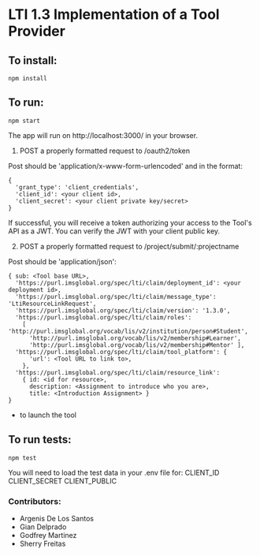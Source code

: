 # LTI 1.3 Implementation of a Tool Provider

## To install:
```
npm install
```

## To run:
```
npm start
```

The app will run on http://localhost:3000/ in your browser.  

1. POST a properly formatted request to /oauth2/token

Post should be 'application/x-www-form-urlencoded' and in the format:
```
{
  'grant_type': 'client_credentials',
  'client_id': <your client id>,
  'client_secret': <your client private key/secret>
}
```
If successful, you will receive a token authorizing your access to the Tool's API as a JWT.  You can verify the JWT with your client public key.


2. POST a properly formatted request to /project/submit/:projectname

Post should be 'application/json':
```
{ sub: <Tool base URL>,
  'https://purl.imsglobal.org/spec/lti/claim/deployment_id': <your deployment id>,
  'https://purl.imsglobal.org/spec/lti/claim/message_type': 'LtiResourceLinkRequest',
  'https://purl.imsglobal.org/spec/lti/claim/version': '1.3.0',
  'https://purl.imsglobal.org/spec/lti/claim/roles': 
    [ 'http://purl.imsglobal.org/vocab/lis/v2/institution/person#Student',
      'http://purl.imsglobal.org/vocab/lis/v2/membership#Learner',
      'http://purl.imsglobal.org/vocab/lis/v2/membership#Mentor' ],
  'https://purl.imsglobal.org/spec/lti/claim/tool_platform': {
      'url': <Tool URL to link to>,
    },    
  'https://purl.imsglobal.org/spec/lti/claim/resource_link': 
    { id: <id for resource>,
      description: <Assignment to introduce who you are>,
      title: <Introduction Assignment> }
}
```
* to launch the tool

## To run tests:
```
npm test
```
You will need to load the test data in your .env file for:
CLIENT_ID
CLIENT_SECRET
CLIENT_PUBLIC

### Contributors:
* Argenis De Los Santos
* Gian Delprado
* Godfrey Martinez
* Sherry Freitas

